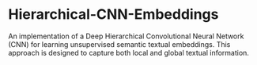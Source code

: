 # Hierarchical-CNN-Embeddings
An implementation of a Deep Hierarchical Convolutional Neural Network (CNN) for learning unsupervised semantic textual embeddings. This approach is designed to capture both local and global textual information.
